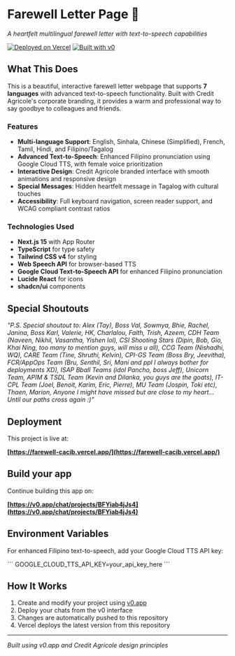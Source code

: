 # Farewell Letter Page 💚

*A heartfelt multilingual farewell letter with text-to-speech capabilities*

[![Deployed on Vercel](https://img.shields.io/badge/Deployed%20on-Vercel-black?style=for-the-badge&logo=vercel)](https://vercel.com/scsepedas-projects/v0-farewell-letter-page)
[![Built with v0](https://img.shields.io/badge/Built%20with-v0.app-black?style=for-the-badge)](https://v0.app/chat/projects/1DN0J6icltX)

## What This Does

This is a beautiful, interactive farewell letter webpage that supports **7 languages** with advanced text-to-speech functionality. Built with Credit Agricole's corporate branding, it provides a warm and professional way to say goodbye to colleagues and friends.

### Features

- **Multi-language Support**: English, Sinhala, Chinese (Simplified), French, Tamil, Hindi, and Filipino/Tagalog
- **Advanced Text-to-Speech**: Enhanced Filipino pronunciation using Google Cloud TTS, with female voice prioritization
- **Interactive Design**: Credit Agricole branded interface with smooth animations and responsive design
- **Special Messages**: Hidden heartfelt message in Tagalog with cultural touches
- **Accessibility**: Full keyboard navigation, screen reader support, and WCAG compliant contrast ratios

### Technologies Used

- **Next.js 15** with App Router
- **TypeScript** for type safety
- **Tailwind CSS v4** for styling
- **Web Speech API** for browser-based TTS
- **Google Cloud Text-to-Speech API** for enhanced Filipino pronunciation
- **Lucide React** for icons
- **shadcn/ui** components

## Special Shoutouts 

_"P.S. Special shoutout to: Alex (Tay), Boss Val, Sowmya, Bhie, Rachel, Janina, Boss Karl, Valerie, HK, Charlalou, Faith, Trish, Azeem, CDH Team (Naveen, Nikhil, Vasantha, Yishen lol), CSI Shooting Stars (Dipin, Bob, Gio, Khai Ning, too many to mention guys, will miss u all), CCG Team (Nishadhi, WQ), CARE Team (Tine, Shruthi, Kelvin), CPI-GS Team (Boss Bry, Jeevitha), FCR/AppOps Team (Bru, Senthil, Sri, Mani and ppl I always bother for deployments XD), ISAP Bball Teams (idol Pancho, boss Jeff), Unicorn Team, APIM & TSDL Team (Kevin and Dilanka, you guys are the goats), IT-CPL Team (Joel, Benoit, Karim, Eric, Pierre), MU Team (Jospin, Toki etc), Thaen, Marion, Anyone I might have missed but are close to my heart... Until our paths cross again :)"_


## Deployment

This project is live at:

**[https://farewell-cacib.vercel.app/](https://farewell-cacib.vercel.app/)**

## Build your app

Continue building this app on:

**[https://v0.app/chat/projects/BFYiab4jJs4](https://v0.app/chat/projects/BFYiab4jJs4)**


## Environment Variables

For enhanced Filipino text-to-speech, add your Google Cloud TTS API key:

\`\`\`
GOOGLE_CLOUD_TTS_API_KEY=your_api_key_here
\`\`\`

## How It Works

1. Create and modify your project using [v0.app](https://v0.app)
2. Deploy your chats from the v0 interface
3. Changes are automatically pushed to this repository
4. Vercel deploys the latest version from this repository

---

*Built using v0.app and Credit Agricole design principles*
